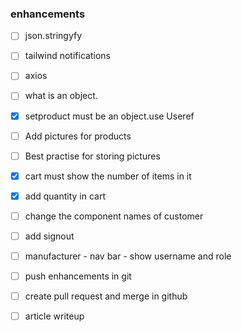 ### enhancements

- [ ] json.stringyfy
- [ ] tailwind notifications
- [ ] axios
- [ ] what is an object. 
- [X] setproduct must be an object.use Useref
- [ ] Add pictures for products
- [ ] Best practise for storing pictures
- [x] cart must show the number of items in it
- [x] add quantity in cart


- [ ] change the component names of customer 
- [ ] add signout
- [ ] manufacturer - nav bar - show username and role
- [ ] push enhancements in git
- [ ] create pull request and merge in github
- [ ] article writeup


